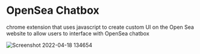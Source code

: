 # OpenSea Chatbox
 
 chrome extension that uses javascript to create custom UI on the Open Sea website to allow users to interface with OpenSea
chatbox

![Screenshot 2022-04-18 134654](https://user-images.githubusercontent.com/66652142/163854918-7a619615-4181-44ca-b053-527be3250a56.png)
